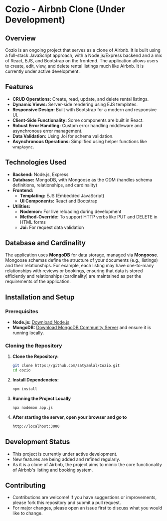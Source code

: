 # Cozio - Airbnb Clone (Under Development)

## Overview

Cozio is an ongoing project that serves as a clone of Airbnb. It is built using a full-stack JavaScript approach, with a Node.js/Express backend and a mix of React, EJS, and Bootstrap on the frontend. The application allows users to create, edit, view, and delete rental listings much like Airbnb. It is currently under active development.

## Features

- **CRUD Operations:** Create, read, update, and delete rental listings.
- **Dynamic Views:** Server-side rendering using EJS templates.
- **Responsive Design:** Built with Bootstrap for a modern and responsive UI.
- **Client-Side Functionality:** Some components are built in React.
- **Robust Error Handling:** Custom error handling middleware and asynchronous error management.
- **Data Validation:** Using Joi for schema validation.
- **Asynchronous Operations:** Simplified using helper functions like `wrapAsync`.

## Technologies Used

- **Backend:** Node.js, Express
- **Database:** MongoDB, with Mongoose as the ODM (handles schema definitions, relationships, and cardinality)
- **Frontend:**
  - **Templating:** EJS (Embedded JavaScript)
  - **UI Components:** React and Bootstrap
- **Utilities:**
  - **Nodemon:** For live reloading during development
  - **Method-Override:** To support HTTP verbs like PUT and DELETE in HTML forms
  - **Joi:** For request data validation

## Database and Cardinality

The application uses **MongoDB** for data storage, managed via **Mongoose**. Mongoose schemas define the structure of your documents (e.g., listings) and their relationships. For example, each listing may have one-to-many relationships with reviews or bookings, ensuring that data is stored efficiently and relationships (cardinality) are maintained as per the requirements of the application.

## Installation and Setup

### Prerequisites

- **Node.js:** [Download Node.js](https://nodejs.org/)
- **MongoDB:** [Download MongoDB Community Server](https://www.mongodb.com/try/download/community) and ensure it is running locally.

### Cloning the Repository

1. **Clone the Repository:**

   ```bash
   git clone https://github.com/satyamlal/Cozio.git
   cd cozio

   ```

2. **Install Dependencies:**

   ```bash
   npm install

   ```

3. **Running the Project Locally**

   ```bash
   npx nodemon app.js

   ```

4. **After starting the server, open your browser and go to**
   ```bash
   http://localhost:3000
   ```

## **Development Status**

- This project is currently under active development.
- New features are being added and refined regularly.
- As it is a clone of Airbnb, the project aims to mimic the core functionality of Airbnb's listing and booking system.

## Contributing

- Contributions are welcome! If you have suggestions or improvements, please fork this repository and submit a pull request.
- For major changes, please open an issue first to discuss what you would like to change.
